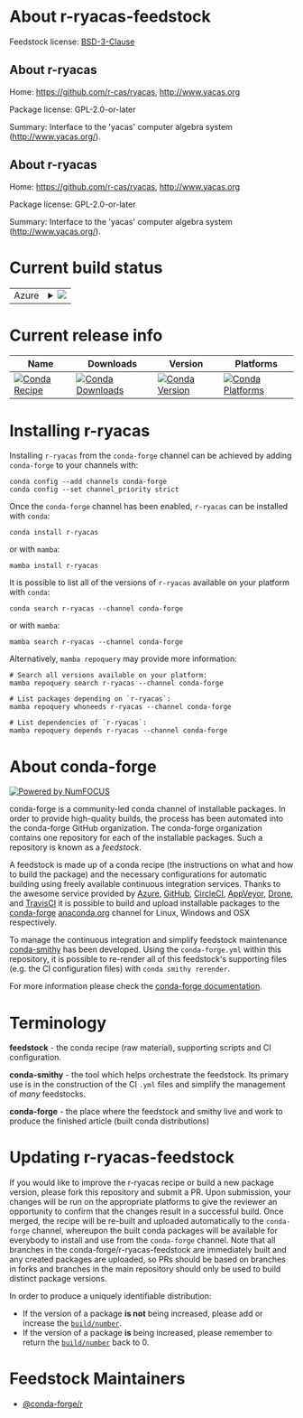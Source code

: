 About r-ryacas-feedstock
========================

Feedstock license: [BSD-3-Clause](https://github.com/conda-forge/r-ryacas-feedstock/blob/main/LICENSE.txt)


About r-ryacas
--------------

Home: https://github.com/r-cas/ryacas, http://www.yacas.org

Package license: GPL-2.0-or-later

Summary: Interface to the 'yacas' computer algebra system (<http://www.yacas.org/>).

About r-ryacas
--------------

Home: https://github.com/r-cas/ryacas, http://www.yacas.org

Package license: GPL-2.0-or-later

Summary: Interface to the 'yacas' computer algebra system (<http://www.yacas.org/>).

Current build status
====================


<table>
    
  <tr>
    <td>Azure</td>
    <td>
      <details>
        <summary>
          <a href="https://dev.azure.com/conda-forge/feedstock-builds/_build/latest?definitionId=11004&branchName=main">
            <img src="https://dev.azure.com/conda-forge/feedstock-builds/_apis/build/status/r-ryacas-feedstock?branchName=main">
          </a>
        </summary>
        <table>
          <thead><tr><th>Variant</th><th>Status</th></tr></thead>
          <tbody><tr>
              <td>linux_64_r_base4.3</td>
              <td>
                <a href="https://dev.azure.com/conda-forge/feedstock-builds/_build/latest?definitionId=11004&branchName=main">
                  <img src="https://dev.azure.com/conda-forge/feedstock-builds/_apis/build/status/r-ryacas-feedstock?branchName=main&jobName=linux&configuration=linux%20linux_64_r_base4.3" alt="variant">
                </a>
              </td>
            </tr><tr>
              <td>linux_64_r_base4.4</td>
              <td>
                <a href="https://dev.azure.com/conda-forge/feedstock-builds/_build/latest?definitionId=11004&branchName=main">
                  <img src="https://dev.azure.com/conda-forge/feedstock-builds/_apis/build/status/r-ryacas-feedstock?branchName=main&jobName=linux&configuration=linux%20linux_64_r_base4.4" alt="variant">
                </a>
              </td>
            </tr><tr>
              <td>osx_64_r_base4.3</td>
              <td>
                <a href="https://dev.azure.com/conda-forge/feedstock-builds/_build/latest?definitionId=11004&branchName=main">
                  <img src="https://dev.azure.com/conda-forge/feedstock-builds/_apis/build/status/r-ryacas-feedstock?branchName=main&jobName=osx&configuration=osx%20osx_64_r_base4.3" alt="variant">
                </a>
              </td>
            </tr><tr>
              <td>osx_64_r_base4.4</td>
              <td>
                <a href="https://dev.azure.com/conda-forge/feedstock-builds/_build/latest?definitionId=11004&branchName=main">
                  <img src="https://dev.azure.com/conda-forge/feedstock-builds/_apis/build/status/r-ryacas-feedstock?branchName=main&jobName=osx&configuration=osx%20osx_64_r_base4.4" alt="variant">
                </a>
              </td>
            </tr><tr>
              <td>osx_arm64_r_base4.3</td>
              <td>
                <a href="https://dev.azure.com/conda-forge/feedstock-builds/_build/latest?definitionId=11004&branchName=main">
                  <img src="https://dev.azure.com/conda-forge/feedstock-builds/_apis/build/status/r-ryacas-feedstock?branchName=main&jobName=osx&configuration=osx%20osx_arm64_r_base4.3" alt="variant">
                </a>
              </td>
            </tr><tr>
              <td>osx_arm64_r_base4.4</td>
              <td>
                <a href="https://dev.azure.com/conda-forge/feedstock-builds/_build/latest?definitionId=11004&branchName=main">
                  <img src="https://dev.azure.com/conda-forge/feedstock-builds/_apis/build/status/r-ryacas-feedstock?branchName=main&jobName=osx&configuration=osx%20osx_arm64_r_base4.4" alt="variant">
                </a>
              </td>
            </tr><tr>
              <td>win_64_r_base4.3</td>
              <td>
                <a href="https://dev.azure.com/conda-forge/feedstock-builds/_build/latest?definitionId=11004&branchName=main">
                  <img src="https://dev.azure.com/conda-forge/feedstock-builds/_apis/build/status/r-ryacas-feedstock?branchName=main&jobName=win&configuration=win%20win_64_r_base4.3" alt="variant">
                </a>
              </td>
            </tr><tr>
              <td>win_64_r_base4.4</td>
              <td>
                <a href="https://dev.azure.com/conda-forge/feedstock-builds/_build/latest?definitionId=11004&branchName=main">
                  <img src="https://dev.azure.com/conda-forge/feedstock-builds/_apis/build/status/r-ryacas-feedstock?branchName=main&jobName=win&configuration=win%20win_64_r_base4.4" alt="variant">
                </a>
              </td>
            </tr>
          </tbody>
        </table>
      </details>
    </td>
  </tr>
</table>

Current release info
====================

| Name | Downloads | Version | Platforms |
| --- | --- | --- | --- |
| [![Conda Recipe](https://img.shields.io/badge/recipe-r--ryacas-green.svg)](https://anaconda.org/conda-forge/r-ryacas) | [![Conda Downloads](https://img.shields.io/conda/dn/conda-forge/r-ryacas.svg)](https://anaconda.org/conda-forge/r-ryacas) | [![Conda Version](https://img.shields.io/conda/vn/conda-forge/r-ryacas.svg)](https://anaconda.org/conda-forge/r-ryacas) | [![Conda Platforms](https://img.shields.io/conda/pn/conda-forge/r-ryacas.svg)](https://anaconda.org/conda-forge/r-ryacas) |

Installing r-ryacas
===================

Installing `r-ryacas` from the `conda-forge` channel can be achieved by adding `conda-forge` to your channels with:

```
conda config --add channels conda-forge
conda config --set channel_priority strict
```

Once the `conda-forge` channel has been enabled, `r-ryacas` can be installed with `conda`:

```
conda install r-ryacas
```

or with `mamba`:

```
mamba install r-ryacas
```

It is possible to list all of the versions of `r-ryacas` available on your platform with `conda`:

```
conda search r-ryacas --channel conda-forge
```

or with `mamba`:

```
mamba search r-ryacas --channel conda-forge
```

Alternatively, `mamba repoquery` may provide more information:

```
# Search all versions available on your platform:
mamba repoquery search r-ryacas --channel conda-forge

# List packages depending on `r-ryacas`:
mamba repoquery whoneeds r-ryacas --channel conda-forge

# List dependencies of `r-ryacas`:
mamba repoquery depends r-ryacas --channel conda-forge
```


About conda-forge
=================

[![Powered by
NumFOCUS](https://img.shields.io/badge/powered%20by-NumFOCUS-orange.svg?style=flat&colorA=E1523D&colorB=007D8A)](https://numfocus.org)

conda-forge is a community-led conda channel of installable packages.
In order to provide high-quality builds, the process has been automated into the
conda-forge GitHub organization. The conda-forge organization contains one repository
for each of the installable packages. Such a repository is known as a *feedstock*.

A feedstock is made up of a conda recipe (the instructions on what and how to build
the package) and the necessary configurations for automatic building using freely
available continuous integration services. Thanks to the awesome service provided by
[Azure](https://azure.microsoft.com/en-us/services/devops/), [GitHub](https://github.com/),
[CircleCI](https://circleci.com/), [AppVeyor](https://www.appveyor.com/),
[Drone](https://cloud.drone.io/welcome), and [TravisCI](https://travis-ci.com/)
it is possible to build and upload installable packages to the
[conda-forge](https://anaconda.org/conda-forge) [anaconda.org](https://anaconda.org/)
channel for Linux, Windows and OSX respectively.

To manage the continuous integration and simplify feedstock maintenance
[conda-smithy](https://github.com/conda-forge/conda-smithy) has been developed.
Using the ``conda-forge.yml`` within this repository, it is possible to re-render all of
this feedstock's supporting files (e.g. the CI configuration files) with ``conda smithy rerender``.

For more information please check the [conda-forge documentation](https://conda-forge.org/docs/).

Terminology
===========

**feedstock** - the conda recipe (raw material), supporting scripts and CI configuration.

**conda-smithy** - the tool which helps orchestrate the feedstock.
                   Its primary use is in the construction of the CI ``.yml`` files
                   and simplify the management of *many* feedstocks.

**conda-forge** - the place where the feedstock and smithy live and work to
                  produce the finished article (built conda distributions)


Updating r-ryacas-feedstock
===========================

If you would like to improve the r-ryacas recipe or build a new
package version, please fork this repository and submit a PR. Upon submission,
your changes will be run on the appropriate platforms to give the reviewer an
opportunity to confirm that the changes result in a successful build. Once
merged, the recipe will be re-built and uploaded automatically to the
`conda-forge` channel, whereupon the built conda packages will be available for
everybody to install and use from the `conda-forge` channel.
Note that all branches in the conda-forge/r-ryacas-feedstock are
immediately built and any created packages are uploaded, so PRs should be based
on branches in forks and branches in the main repository should only be used to
build distinct package versions.

In order to produce a uniquely identifiable distribution:
 * If the version of a package **is not** being increased, please add or increase
   the [``build/number``](https://docs.conda.io/projects/conda-build/en/latest/resources/define-metadata.html#build-number-and-string).
 * If the version of a package **is** being increased, please remember to return
   the [``build/number``](https://docs.conda.io/projects/conda-build/en/latest/resources/define-metadata.html#build-number-and-string)
   back to 0.

Feedstock Maintainers
=====================

* [@conda-forge/r](https://github.com/orgs/conda-forge/teams/r/)

